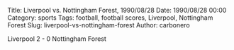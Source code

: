 Title: Liverpool vs. Nottingham Forest, 1990/08/28
Date: 1990/08/28 00:00
Category: sports
Tags: football, football scores, Liverpool, Nottingham Forest
Slug: liverpool-vs-nottingham-forest
Author: carbonero


Liverpool 2 - 0 Nottingham Forest

